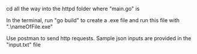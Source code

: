 cd all the way into the httpd folder where "main.go" is

In the terminal, run "go build" to create a .exe file and run this file with ".\nameOfFile.exe"

Use postman to send http requests. Sample json inputs are provided in the "input.txt" file
